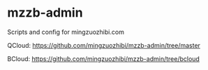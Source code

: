 # mzzb-admin

Scripts and config for mingzuozhibi.com

QCloud: https://github.com/mingzuozhibi/mzzb-admin/tree/master

BCloud: https://github.com/mingzuozhibi/mzzb-admin/tree/bcloud
